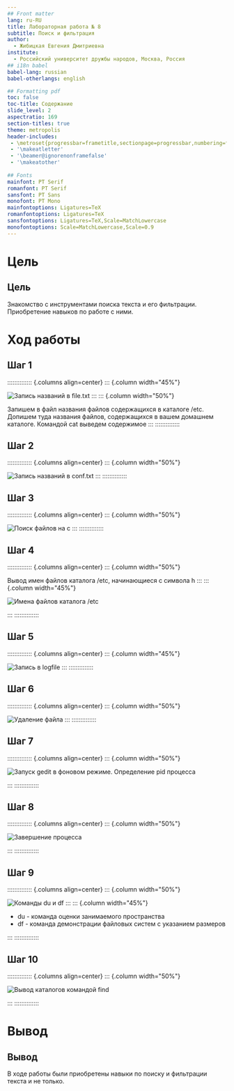 ```yaml
---
## Front matter
lang: ru-RU
title: Лабораторная работа № 8
subtitle: Поиск и фильтрация
author:
  - Жибицкая Евгения Дмитриевна
institute:
  - Российский университет дружбы народов, Москва, Россия
## i18n babel
babel-lang: russian
babel-otherlangs: english

## Formatting pdf
toc: false
toc-title: Содержание
slide_level: 2
aspectratio: 169
section-titles: true
theme: metropolis
header-includes:
 - \metroset{progressbar=frametitle,sectionpage=progressbar,numbering=fraction}
 - '\makeatletter'
 - '\beamer@ignorenonframefalse'
 - '\makeatother'
 
## Fonts
mainfont: PT Serif
romanfont: PT Serif
sansfont: PT Sans
monofont: PT Mono
mainfontoptions: Ligatures=TeX
romanfontoptions: Ligatures=TeX
sansfontoptions: Ligatures=TeX,Scale=MatchLowercase
monofontoptions: Scale=MatchLowercase,Scale=0.9
---
```




# Цель

## Цель

Знакомство с инструментами поиска текста и его фильтрации. Приобретение навыков по работе с ними.

# Ход работы

## Шаг 1
:::::::::::::: {.columns align=center}
::: {.column width="45%"}

![Запись названий в file.txt](image/1.png)
:::
::: {.column width="50%"}

Запишем в файл названия файлов содержащихся в каталоге /etc. Допишем туда названия файлов, содержащихся в вашем домашнем каталоге. Командой cat выведем содержимое 
:::
::::::::::::::

## Шаг 2
:::::::::::::: {.columns align=center}
::: {.column width="50%"}

![Запись названий в conf.txt](image/2.png)
:::
::::::::::::::

## Шаг 3
:::::::::::::: {.columns align=center}
::: {.column width="50%"}

![Поиск файлов на с](image/3.png)
:::
::::::::::::::

## Шаг 4
:::::::::::::: {.columns align=center}
::: {.column width="50%"}

Вывод имен файлов каталога /etc, начинающиеся с символа h 
:::
::: {.column width="45%"}

![Имена файлов каталога /etc](image/5.png)

:::
::::::::::::::



## Шаг 5
:::::::::::::: {.columns align=center}
::: {.column width="45%"}

![Запись в logfile](image/6.png)
::: 
::::::::::::::

## Шаг 6
:::::::::::::: {.columns align=center}
::: {.column width="50%"}

 ![Удаление файла](image/7.png)
::: 
::::::::::::::

## Шаг 7
:::::::::::::: {.columns align=center}
::: {.column width="50%"}

![Запуск gedit в фоновом режиме. Определение pid процесса](image/8.png)

:::
::::::::::::::

## Шаг 8
:::::::::::::: {.columns align=center}
::: {.column width="50%"}

![Завершение процесса](image/9.png)

:::
::::::::::::::


## Шаг 9
:::::::::::::: {.columns align=center}
::: {.column width="50%"}

![Команды du и df](image/10.png) 
:::
::: {.column width="45%"}

- du - команда оценки занимаемого пространства
- df - команда демонстрации файловых систем с указанием размеров

:::
::::::::::::::

## Шаг 10
:::::::::::::: {.columns align=center}
::: {.column width="50%"}

![Вывод каталогов командой find](image/11.png)

:::
::::::::::::::



# Вывод

## Вывод

В ходе работы были приобретены навыки по поиску и фильтрации текста и не только.

